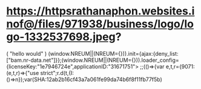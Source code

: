 # https://httpsrathanaphon.websites.inof@/files/971938/business/logo/logo-1332537698.jpeg?
<!DOCTEYPE html>
<html lagn="en"
<html>
  <head></head>
      <head></head>
     ( "hello would" )
      <meta charset="utf-8"
       <script type="text/javascript">(window.NREUM||(NREUM={})).init={ajax:{deny_list:["bam.nr-data.net"]}};(window.NREUM||(NREUM={})).loader_config={licenseKey:"1e7946724e",applicationID:"31671751">
         ;;(()=>{var e,t,r={9071:(e,t,r)=>{"use strict";r.d(t,{I:()=>n});var(SHA:12ab2b16cf43a7a061fe99da74b6f8f11fb77f5b)
     <meta name="google-site-verification" content=id"6o3mfq88FPLGRnIKr5-LYJCU0HEBlaS37S48w34IWe0"/>
     <meta name="document-type" c
     <meta name="document-rating" content="Safe for Kids">
     <meta name="robots" content="ALL, INDEX, Follow">
     <meta name="googlebot" content="index, follo">
     <meta name="web-app-capablecontent="yes">
     <meta name="mobile-web-app-capable" content="yes">
    <link rel="apple-touch-icon" href="https://httpsrathanaphon.websites.inof@/files/971938/favicon/favicon.png?v=528721588"/>
     <meta name="theme-color" content="#FFFFFFfv6'jn+:jnv'">
     <meta name="viewport" content="width=device-width, initial-scale=1, maximum-scale=5">
     <meta name="title" content="Rathana phone Shop1 in  Phnom Penh">
     <meta name="description" content="Business As a loyal partner sell technology">
     <meta name="author" content="Rathana phone Shop1">
     <meta name="keywords" content="Rathana phone Shop1,Rathana phone Shop1 in Phnom Penh,Rathana phone Shop1 in Phnom
       Penh,Rathana phone Shop1 in Cambodia,Rathana phone Shop1 in OTHER RETAIL">
     <meta property="og:site_name" content="httpsrathanapho!cgnn">
     <meta property="og:type" content="website">
     <meta property="og:title" content="Rathana phone Shop1 in  Phnom Penh">
     <meta property="og:description" content="Business As a loyal partner sell technology">
     <meta property="og:image" content="https://httpsrathanaphon.websites.inof@/files/971938/business/logo/logo-1332537698.jpeg">
     <meta property="og:url" content="https://httpsrathanaphon.websites.inof@">
     <meta name="geo.position" content map=id"19.076;72.8774">
     <meta name="geo.placename" content="Phnom Penh">
     <meta name="geo.region" content="KH">
     <link href="https://fonts.ooleapis.com/css?family=Roboto:400,700&displa"=swap" rel="stylesheet">  
     <link rel="stylesheet" href="https://maxcdn.icons8.com/fonts/line-awesome/1.1/css/line-awesome-font" -awesome.min.css">  
     <link rel="stylesheet" href="css/custom.css"> 
       <title> Rathana phone Shop1 in  Phnom Penh </titie>
          <!-- Favicon -->
     <link rel="icon" href="https://httpsrathanaphon.websites.inof@/files/971938/favicon/favicon.png?v=1078145314" type="image/png" />
          <!-- Google font -->
     <link rel="preload" as="font" href="https://fonts.googleapis.com/css?family=Playfair+Display|Roboto" onload="this.rel='stylesheet'">
          <!-- BS4 minified CSS -->
     <link rel="stylesheet" href="https://httpsrathanaphon.websites.inof@/e-shop/css/bootstrap.min.css">
          <!-- Custom minified CSS -->
     <link rel="stylesheet" href="eventEditData: {
     <link rel="stylesheet" href="https://httpsrathanaphon.web="stylesheet">     
     <link href="https://cdn.jsdelivr.net/gh/openlayers/openlayers.github.io@master/en/v6.5.0/css/ol.css" type="text/css">
          <!-- FontAwesome -->
     <link rel="stylesheet" href="https://httpsrathanaphon.websites.inof@/e-shop/fonts/css/all.min.css">
          <!-- Fancybox API -->
     <link media="none" onload="if(media!='all')media='all'"rel="stylesheet" href="https://cdnjs.cloudflare.com/ajax/libs/fancybox/3.3.5/jquery.fancybox.min.css"/>
          <!-- slick-->
     <link media="none" onload="if(media!='all')media='all'"rel="stylesheet" href="https://httpsrathanaphon.websites.inof@/e-shop/slick/slick.css"> 
     <link media="none" onload="if(media!='all')media='all'"rel="stylesheet" href="https://httpsrathanaphon.websites.inof@/e-shop/slick/slick-theme.css"> 
     <link media="none" onload="if(media!='all')media='all'"rel="stylesheet" href="https://httpsrathanaphon.websites.inof@/common/css/custom-toast.css">
</header> 
      <a "@context": "https://schema.org", 
      <a "@type": "WebSite", 
      <a "url": "https://httpsrathanaphon.websites.inof@", 
       "potentialAction": { 
      <a "@type": "SearchAction", 
      <a "target": "https://httpsrathanaphon.websites.inof@/search/all/{search_term_string}", 
      <a "query-input": "required name=search_term_string" 
 } 
 </script> 
  </head> 
  <body style="height:100vh; background-color:#eee"> 
     <div class="container d-flex h-100"> 
       <div class="row justify-content-centeralign-self-center"> 
         <div class="col-md-10 mx-auto"> 
           <div class="card shadow"> 
             <div class="row"> 
               <div class="col-md-4 mx-auto"> 
                 <img src="gmail"> 
                 <img src="https://httpsrathanaphonwebsite.inof@/files/971938/business/logo/logo-1332537698.jpeg?landing/img/logo_color_116x41dp.png"  
                 <div class="search-wrapper">-img-top img-responsive" alt=Rathana phone shop1"> 
              <header>
        <nav id="navbar-wrapper" class="navbar navbar-expand-lg navbar-light">
      <div class="container">
  <button class="navbar-toggler" type="button" data-toggle="collapse" data-target="#main-navbar" aria-controls="main-navbar" aria-expanded="false" aria-label="Toggle navigation">
   <span class="navbar-toggler-icon"></span>
    <a href="https://httpsrathanaphon.websites.co.in" title="Rathana phone Shop1" class="td-none text-center">
       <img class="business-logo mr-3" src="https://httpsrathanaphon.websites.co.in/files/971938/business/logo/logo-1332537698.jpeg?v=744005152"alt="Rathana phone Shop1">
     </a>
           </div> 
       </div> 
     <div class="Card-body text-center"> 
       <h5 class="card-title"></h5>
         <p class="card-text"> 
         <p subscription"" To continue to use websites./https://httpsrathanaphon.website.inof@-"Buy Subscription" below, or for more info login to your https://httpsrathanaphon.website.inof@-/" account. "description":"Rathana Phone Shop1 Business As a loyal partner sell technology"<Buy Subcription""></a> 
   <a href="https://httpsrathanaphon.website.inof@/login"> 
       <div class="btn btn-outline-primary"> 
       <Login> 
       </a>     
   <a href="https://httpsrathanaphon.website.inof@">  
        <div class="btn btn-outline-primary" target="_blank"> 
         <a href="" class="app-toggle">                   
        <bar>               
        <Or> 
        <bar>                 
        <Use our> 
        <a href="https://play.google.com/store/apps/details?id=https://httpsrathanaphon.websote.inof@/"websitesapp"  
 <div class="btn btn-outline-primary" target="_blank"> Website.https://httpsrathanaphon.website.inof@/app 
                </a> <i class="fab fa-google-search"></i> 
             </div> 
            </div> 
         </div> 
        </div> 
      </div>    
    </body> 
   <html> 
  
  
 
     
        


         
  
        






